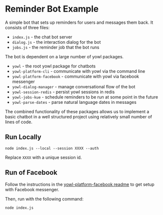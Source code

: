 # Reminder Bot Example

A simple bot that sets up reminders for users and messages them back. It consists 
of three files:

* `index.js` - the chat bot server
* `dialog.js` - the interaction dialog for the bot
* `jobs.js` - the reminder job that the bot runs

The bot is dependent on a large number of yowl packages.

* `yowl` - the root yowl package for chatbots
* `yowl-platform-cli` - communicate with yowl via the command line
* `yowl-platform-facebook` - communicate with yowl via facebook messenger
* `yowl-dialog-manager` - manage conversational flow of the bot
* `yowl-session-redis` - persist yowl sessions in redis
* `yowl-jobs-kue` - schedule reminders to be run at some point in the future
* `yowl-parse-dates` - parse natural language dates in messages

The combined functionality of these packages allows us to implement a basic
chatbot in a well structured project using relatively small number of lines
of code.

## Run Locally

    node index.js --local --session XXXX --auth

Replace `XXXX` with a unique session id.

## Run of Facebook

Follow the instructions in the [yowl-platform-facebook readme](https://github.com/brianbrunner/yowl-platform-facebook)
to get setup with Facebook messenger.

Then, run with the following command:

    node index.js
